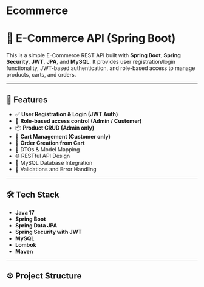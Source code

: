 # Ecommerce
# 🛒 E-Commerce API (Spring Boot)

This is a simple E-Commerce REST API built with **Spring Boot**, **Spring Security**, **JWT**, **JPA**, and **MySQL**. It provides user registration/login functionality, JWT-based authentication, and role-based access to manage products, carts, and orders.

---

## 🚀 Features

- ✅ **User Registration & Login (JWT Auth)**
- 🔐 **Role-based access control (Admin / Customer)**
- 📦 **Product CRUD (Admin only)**
- 🛒 **Cart Management (Customer only)**
- 📑 **Order Creation from Cart**
- 📄 DTOs & Model Mapping
- 🌐 RESTful API Design
- 💾 MySQL Database Integration
- 🧪 Validations and Error Handling

---

## 🛠️ Tech Stack

- **Java 17**
- **Spring Boot**
- **Spring Data JPA**
- **Spring Security with JWT**
- **MySQL**
- **Lombok**
- **Maven**

---

## ⚙️ Project Structure

